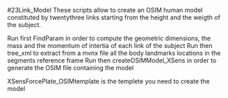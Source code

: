 #23Link_Model
These scripts allow to create an OSIM human model constituted by twentythree links starting from the height and the weigth of the subject.

Run first FindParam in order to compute the geometric dimensions, the mass and the momentum of intertia of each link of the subject
Run then tree_xml to extract from a mvnx file all the body landmarks locations in the segments reference frame
Run then createOSIMModel_XSens in order to generate the OSIM file containing the model

XSensForcePlate_OSIMtemplate is the templete you need to create the model